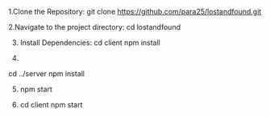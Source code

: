 1.Clone the Repository: git clone https://github.com/para25/lostandfound.git

2.Navigate to the project directory:  cd lostandfound

3. Install Dependencies:
  cd client
  npm install

4.
 cd ../server
 npm install

5. npm start

6. cd client
npm start
